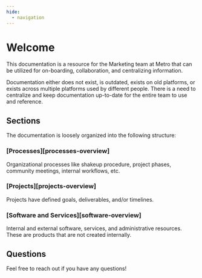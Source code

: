 ```yaml
---
hide:
  - navigation
---
```


# Welcome

This documentation is a resource for the Marketing team at Metro that can be utilized for on-boarding, collaboration, and centralizing information.

Documentation either does not exist, is outdated, exists on old platforms, or exists across multiple platforms used by different people.  There is a need to centralize and keep documentation up-to-date for the entire team to use and reference.

## Sections

The documentation is loosely organized into the following structure:

### [Processes][processes-overview]

Organizational processes like shakeup procedure, project phases, community meetings, internal workflows, etc.

### [Projects][projects-overview]

Projects have defined goals, deliverables, and/or timelines.

### [Software and Services][software-overview]

Internal and external software, services, and administrative resources. These are products that are not created internally.

## Questions

Feel free to reach out if you have any questions!
